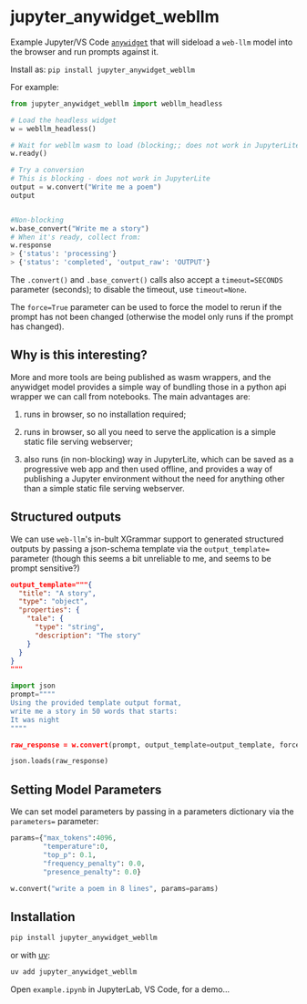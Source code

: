 # jupyter_anywidget_webllm

Example Jupyter/VS Code [`anywidget`](https://anywidget.dev/) that will sideload a `web-llm` model into the browser and run prompts against it.

Install as: `pip install jupyter_anywidget_webllm`

For example:

```python
from jupyter_anywidget_webllm import webllm_headless

# Load the headless widget
w = webllm_headless()

# Wait for webllm wasm to load (blocking;; does not work in JupyterLite)
w.ready()

# Try a conversion
# This is blocking - does not work in JupyterLite
output = w.convert("Write me a poem")
output


#Non-blocking
w.base_convert("Write me a story")
# When it's ready, collect from:
w.response
> {'status': 'processing'}
> {'status': 'completed', 'output_raw': 'OUTPUT'}
```

The `.convert()` and `.base_convert()` calls also accept a `timeout=SECONDS` parameter (seconds); to disable the timeout, use `timeout=None`.

The `force=True` parameter can be used to force the model to rerun if the prompt has not been changed (otherwise the model only runs if the prompt has changed).

## Why is this interesting?

More and more tools are being published as wasm wrappers, and the anywidget model provides a simple way of bundling those in a python api wrapper we can call from notebooks. The main advantages are:

1) runs in browser, so no installation required;

2) runs in browser, so all you need to serve the application is a simple static file serving webserver;

3) also runs (in non-blocking) way in JupyterLite, which can be saved as a progressive web app and then used offline, and provides a way of publishing a Jupyter environment without the need for anything other than a simple static file serving webserver.

## Structured outputs

We can use `web-llm`'s in-bult XGrammar support to generated structured outputs by passing a json-schema template via the `output_template=` parameter  (though this seems a bit unreliable to me, and seems to be prompt sensitive?)

```json
output_template="""{
  "title": "A story",
  "type": "object",
  "properties": {
    "tale": {
      "type": "string",
      "description": "The story"
    }
  }
}
"""
```

```python
import json
prompt=""""
Using the provided template output format,
write me a story in 50 words that starts:
It was night
""""

raw_response = w.convert(prompt, output_template=output_template, force=True)

json.loads(raw_response)
```

## Setting Model Parameters

We can set model parameters by passing in a parameters dictionary via the `parameters=` parameter:

```python
params={"max_tokens":4096,
        "temperature":0,
        "top_p": 0.1, 
        "frequency_penalty": 0.0,
        "presence_penalty": 0.0}

w.convert("write a poem in 8 lines", params=params)
```

## Installation

```sh
pip install jupyter_anywidget_webllm
```

or with [uv](https://github.com/astral-sh/uv):

```sh
uv add jupyter_anywidget_webllm
```

Open `example.ipynb` in JupyterLab, VS Code, for a demo...
